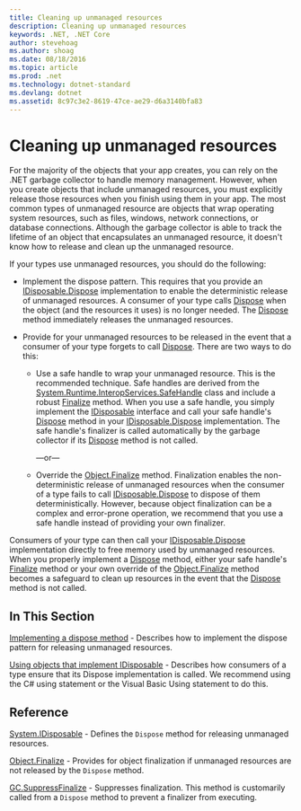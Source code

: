 ```yaml
---
title: Cleaning up unmanaged resources
description: Cleaning up unmanaged resources
keywords: .NET, .NET Core
author: stevehoag
ms.author: shoag
ms.date: 08/18/2016
ms.topic: article
ms.prod: .net
ms.technology: dotnet-standard
ms.devlang: dotnet
ms.assetid: 8c97c3e2-8619-47ce-ae29-d6a3140bfa83
---
```


# Cleaning up unmanaged resources

For the majority of the objects that your app creates, you can rely on the .NET garbage collector to handle memory management. However, when you create objects that include unmanaged resources, you must explicitly release those resources when you finish using them in your app. The most common types of unmanaged resource are objects that wrap operating system resources, such as files, windows, network connections, or database connections. Although the garbage collector is able to track the lifetime of an object that encapsulates an unmanaged resource, it doesn't know how to release and clean up the unmanaged resource. 

If your types use unmanaged resources, you should do the following: 

* Implement the dispose pattern. This requires that you provide an [IDisposable.Dispose](xref:System.IDisposable.Dispose) implementation to enable the deterministic release of unmanaged resources. A consumer of your type calls [Dispose](xref:System.IDisposable.Dispose) when the object (and the resources it uses) is no longer needed. The [Dispose](xref:System.IDisposable.Dispose) method immediately releases the unmanaged resources. 

* Provide for your unmanaged resources to be released in the event that a consumer of your type forgets to call [Dispose](xref:System.IDisposable.Dispose). There are two ways to do this: 

	* Use a safe handle to wrap your unmanaged resource. This is the recommended technique. Safe handles are derived from the [System.Runtime.InteropServices.SafeHandle](xref:System.Runtime.InteropServices.SafeHandle) class and include a robust [Finalize](xref:System.Object.Finalize) method. When you use a safe handle, you simply implement the [IDisposable](xref:System.IDisposable) interface and call your safe handle's [Dispose](xref:System.IDisposable.Dispose) method in your [IDisposable.Dispose](xref:System.IDisposable.Dispose) implementation. The safe handle's finalizer is called automatically by the garbage collector if its [Dispose](xref:System.IDisposable.Dispose) method is not called. 

      —or—

	* Override the [Object.Finalize](xref:System.Object.Finalize) method. Finalization enables the non-deterministic release of unmanaged resources when the consumer of a type fails to call [IDisposable.Dispose](xref:System.IDisposable.Dispose) to dispose of them deterministically. However, because object finalization can be a complex and error-prone operation, we recommend that you use a safe handle instead of providing your own finalizer. 

Consumers of your type can then call your [IDisposable.Dispose](xref:System.IDisposable.Dispose) implementation directly to free memory used by unmanaged resources. When you properly implement a [Dispose](xref:System.IDisposable.Dispose) method, either your safe handle's [Finalize](xref:System.Object.Finalize) method or your own override of the [Object.Finalize](xref:System.Object.Finalize) method becomes a safeguard to clean up resources in the event that the [Dispose](xref:System.IDisposable.Dispose) method is not called. 

## In This Section

[Implementing a dispose method](implementing-dispose.md) - Describes how to implement the dispose pattern for releasing unmanaged resources.

[Using objects that implement IDisposable](using-objects.md) - Describes how consumers of a type ensure that its Dispose implementation is called. We recommend using the C# using statement or the Visual Basic Using statement to do this.

## Reference

[System.IDisposable](xref:System.IDisposable) - Defines the `Dispose` method for releasing unmanaged resources.

[Object.Finalize](xref:System.Object.Finalize) - Provides for object finalization if unmanaged resources are not released by the `Dispose` method. 

[GC.SuppressFinalize](xref:System.GC#System_GC_SuppressFinalize_System_Object_) - Suppresses finalization. This method is customarily called from a `Dispose` method to prevent a finalizer from executing. 

